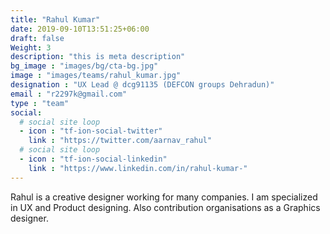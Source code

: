 ```yaml
---
title: "Rahul Kumar"
date: 2019-09-10T13:51:25+06:00
draft: false
Weight: 3
description: "this is meta description"
bg_image : "images/bg/cta-bg.jpg"
image : "images/teams/rahul_kumar.jpg"
designation : "UX Lead @ dcg91135 (DEFCON groups Dehradun)"
email : "r2297k@gmail.com"
type : "team"
social:
  # social site loop
  - icon : "tf-ion-social-twitter"
    link : "https://twitter.com/aarnav_rahul"
  # social site loop
  - icon : "tf-ion-social-linkedin"
    link : "https://www.linkedin.com/in/rahul-kumar-"
---
```


Rahul is a creative designer working for many companies. I am specialized in UX and Product designing. Also contribution organisations as a Graphics designer.